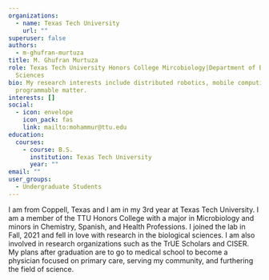 ```yaml
---
organizations:
  - name: Texas Tech University
    url: ""
superuser: false
authors:
  - m-ghufran-murtuza
title: M. Ghufran Murtuza
role: Texas Tech University Honors College Mircobiology|Department of Biological
  Sciences
bio: My research interests include distributed robotics, mobile computing and
  programmable matter.
interests: []
social:
  - icon: envelope
    icon_pack: fas
    link: mailto:mohammur@ttu.edu
education:
  courses:
    - course: B.S.
      institution: Texas Tech University
      year: ""
email: ""
user_groups:
  - Undergraduate Students
---
```

I am from Coppell, Texas and I am in my 3rd year at Texas Tech University. I am a member of the TTU Honors College with a major in Microbiology and minors in Chemistry, Spanish, and Health Professions. I joined the lab in Fall, 2021 and fell in love with research in the biological sciences. I am also involved in research organizations such as the TrUE Scholars and CISER. My plans after graduation are to go to medical school to become a physician focused on primary care, serving my community, and furthering the field of science. 

